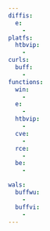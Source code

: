 ```yaml
---
diffis:
  e:
    -
platfs:
  htbvip:
    -
curls:
  buff:
    -
functions:
  win:
    -
  e:
    -
  htbvip:
    -
  cve:
    -
  rce:
    -
  be:
    -

wals:
  buffwu:
    -
  buffvi:
    -
---
```

